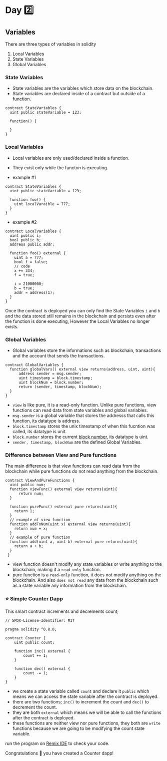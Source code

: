 # Day :two: 

## Variables 

There are three types of variables in solidity
1. Local Variables
2. State Variables
3. Global Variables

### State Variables
- State variables are the variables which store data on the blockchain.
- State variables are declared inside of a contract but outside of a function.

```solidity
contract StateVariables {
  uint public stateVariable = 123;
  
  function() {
  
  }
}
```
### Local Variables
- Local variables are only used/declared inside a function.
- They exist only while the functon is executing.

- example #1
```solidity
contract StateVariables {
  uint public stateVariable = 123;
  
  function foo() {
    uint localVaraible = 777;
  }
}
```
- example #2
```solidity
contract LocalVariables {
  uint public i;
  bool public b;
  address public addr;
  
  function foo() external {
    uint a = 777;
    bool f = false;
    // code
    x += 334;
    f = true;
    
    i = 21000000;
    b = true;
    addr = address(1);
  }
}
```

Once the contract is deployed you can only find the State Variables ```i``` and ```b``` and the data stored still remains in the blockchain and persists even after the function is done executing, However the Local Variables no longer exists.

### Global Variables
- Global variables store the informations such as blockchain, transactions and the account that sends the transactions.

```solidity
contract GlobalVariables {
  function globalVars() external view returns(address, uint, uint){
      address sender = msg.sender;
      uint timestamp = block.timestamp;
      uint blockNum = block.number;
      return (sender, timestamp, blockNum);
  }
}

```

- ```view``` is like pure, it is a read-only function. Unlike pure functions, view functions can read data from state variables and global variables.
- ```msg.sender``` is a global variable that stores the addresss that calls this function, its datatype is address.
- ```block.timestamp``` stores the unix timestamp of when this fucntion was called, its datatype is unit.
- ```block.number``` stores the current [block number](https://www.youtube.com/watch?v=_160oMzblY8&t=2s), its datatype is uint.
- ```sender, timestamp, blockNum``` are the defined Global Variables.

### Difference between View and Pure functions

The main difference is that view functions can read data from the blockchain while pure functions do not read anything from the blockchain.

```solidity
contract ViewAndPureFunctions {
  uint public num;
  function viewFunc() external view returns(uint){
      return num;
  }
  
  function pureFunc() external pure returns(uint){
    return 1;
  }
  // example of view function
  function addToNum(uint x) external view returns(uint){
    return num + x;
  }
  // example of pure function
  function add(uint a, uint b) external pure returns(uint){
    return a + b;
  }
 }

```
- view function doesn't modify any state variables or write anything to the blockchain, making it a ```read-only``` function.
- pure function is a ```read-only``` function, it does not modify anything on the blockchain. And also ```does not read``` any data from the blockchain such as a state variable any information from the blockchain.


### :star: Simple Counter Dapp
This smart contract increments and decrements count;

```solidity
// SPDX-License-Identifier: MIT

pragma solidity ^0.8.0;

contract Counter {
    uint public count;

    function inc() external {
        count += 1;
    }

    function dec() external {
        count -= 1;
    }
}
```
- we create a state variable called ```count``` and declare it ```public``` which means we can access the state variable after the contract is deployed.
- there are two functions; ```inc()``` to increment the count and ```dec()``` to decrement the count.
- they are both ```external``` which means we will be able to call the functions after the contract is deployed.
- these functions are neither view nor pure functions, they both are ```write``` functions because we are going to be modifying the count state variable.

run the program on [Remix IDE](https://remix.ethereum.org/) to check your code.

Congratulations :tada: you have created a Counter dapp!
